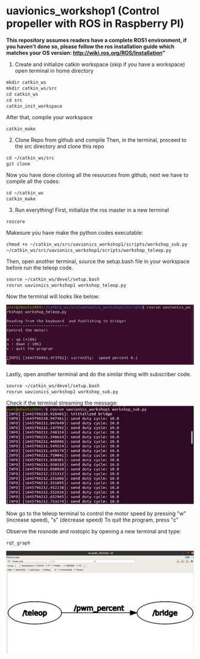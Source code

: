 # uavionics_workshop1 (Control propeller with ROS in Raspberry PI)

__This repository assumes readers have a complete ROS1 environment, if you haven't done so, please follow the ros installation guide which matches your OS version: http://wiki.ros.org/ROS/Installation"__

1) Create and initialize catkin workspace (skip if you have a workspace)
  open terminal in home directory
  ```
  mkdir catkin_ws
  mkdir catkin_ws/src
  cd catkin_ws
  cd src
  catkin_init_workspace
  ```
  
  After that, compile your workspace
  ```
  catkin_make
  ```
  
2) Clone Repo from github and compile
  Then, in the terminal, proceed to the src directory and clone this repo
  ```
  cd ~/catkin_ws/src
  git clone 
  ```
  
  Now you have done cloning all the resources from github, next we have to compile all the codes:
  ```
  cd ~/catkin_ws
  catkin_make
  ```
  
3) Run everything!
  First, initialize the ros master in a new terminal
  ```
  roscore
  ```
  
  Makesure you have make the python codes executable:
  ```
  chmod +x ~/catkin_ws/src/uavionics_workshop1/scripts/workshop_sub.py ~/catkin_ws/src/uavionics_workshop1/scripts/workshop_teleop.py
  ```
  
  Then, open another terminal, source the setup.bash file in your workspace before run the teleop code.
  ```
  source ~/catkin_ws/devel/setup.bash
  rosrun uavionics_workshop1 workshop_teleop.py
  ```
  
  Now the terminal will looks like below:
  
  
  ![alt test](https://github.com/yuuxii0110/uavionics_workshop1/blob/main/images/teleop_terminal.png?raw=true)
  
  Lastly, open another terminal and do the similar thing with subscriber code.
  ```
  source ~/catkin_ws/devel/setup.bash
  rosrun uavionics_workshop1 workshop_sub.py
  ```
  
  Check if the terminal streaming the message:
  ![alt test](https://github.com/yuuxii0110/uavionics_workshop1/blob/main/images/sub_terminal.png?raw=true)
  
  Now go to the teleop terminal to control the motor speed by pressing "w" (increase speed), "s" (decrease speed)
  To quit the program, press "c"
  
  Observe the rosnode and rostopic by opening a new terminal and type:
  ```
  rqt_graph
  ```
  ![alt test](https://github.com/yuuxii0110/uavionics_workshop1/blob/main/images/rqt_graph.png?raw=true)
  
  
  
 
  

  
